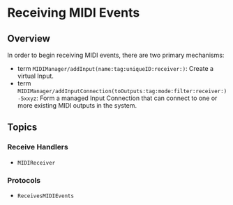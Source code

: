 # Receiving MIDI Events

## Overview

In order to begin receiving MIDI events, there are two primary mechanisms:

- term ``MIDIManager/addInput(name:tag:uniqueID:receiver:)``: Create a virtual Input.
- term ``MIDIManager/addInputConnection(toOutputs:tag:mode:filter:receiver:)-5xxyz``: Form a managed Input Connection that can connect to one or more existing MIDI outputs in the system.

## Topics

### Receive Handlers

- ``MIDIReceiver``

### Protocols

- ``ReceivesMIDIEvents``
